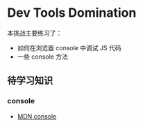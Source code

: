# Dev Tools Domination

本挑战主要练习了：

- 如何在浏览器 console 中调试 JS 代码
- 一些 console 方法

## 待学习知识

### console

- [MDN console](https://developer.mozilla.org/zh-CN/docs/Web/API/console)